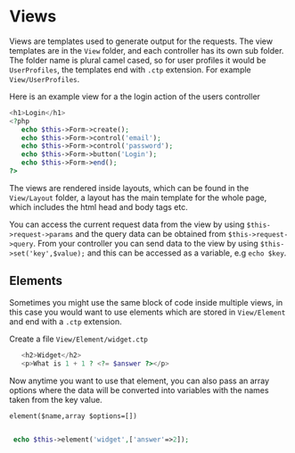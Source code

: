 # Views

Views are templates used to generate output for the requests. The view templates are in the `View` folder, and each controller has its own sub folder. The folder name is plural camel cased, so for user profiles it would be `UserProfiles`, the templates end with `.ctp` extension. For example `View/UserProfiles`.

Here is an example view for a the login action of the users controller

````php
<h1>Login</h1>
<?php 
   echo $this->Form->create();
   echo $this->Form->control('email');
   echo $this->Form->control('password');
   echo $this->Form->button('Login');
   echo $this->Form->end();
?>
````

The views are rendered inside layouts, which can be found in the `View/Layout` folder, a layout has the main template for the whole page, which includes the html head and body tags etc.

You can access the current request data from the view by using `$this->request->params` and the query data can be obtained from `$this->request->query`. From your controller you can send data to the view by using `$this->set('key',$value);` and this can be accessed as a variable, e.g `echo $key`. 

## Elements

Sometimes you might use the same block of code inside multiple views, in this case you would want to use elements which are stored in `View/Element` and end with a `.ctp` extension.

Create a file  `View/Element/widget.ctp`

````php
   <h2>Widget</h2>
   <p>What is 1 + 1 ? <?= $answer ?></p>
````

Now anytime you want to use that element, you can also pass an array options where the data will be converted into variables with the names taken from the key value.

`element($name,array $options=[])`

````php

 echo $this->element('widget',['answer'=>2]);

````